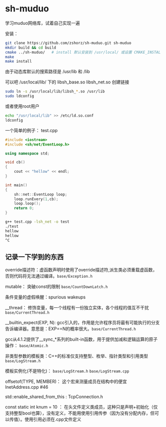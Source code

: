# sh-muduo
学习muduo网络库，试着自己实现一遍

安装：
```bash
git clone https://github.com/zshorz/sh-muduo.git sh-muduo
mkdir build && cd build
cmake ../sh-muduo/   # install 默认安装到 /usr/local/ 或设置 CMAKE_INSTALL_PREFIX
make
make install
```
由于动态库默认的搜索路径是 /usr/lib 和 /lib

可以吧 /usr/local/lib/ 下的 libsh_base.so libsh_net.so 创建链接
```bash
sudo ln -s /usr/local/lib/libsh_*.so /usr/lib
sudo ldconfig
```
或者使用root用户
```bash
echo "/usr/local/lib" >> /etc/ld.so.conf
ldconfig
```

一个简单的例子： test.cpp
```cpp
#include <iostream>
#include <sh/net/EventLoop.h>

using namespace std;

void cb()
{
    cout << "hellow" << endl;
}

int main()
{
    sh::net::EventLoop loop;
    loop.runEvery(1,cb);
    loop.loop();
    return 0;
}

```
```bash
g++ test.cpp -lsh_net -o test
./test
hellow
hellow
^C
```


## 记录一下学到的东西
override描述符：虚函数声明时使用了override描述符,派生类必须重载虚函数，否则代码将无法通过编译。`base/Exception.h`

mutable： 突破const的限制  `base/CountDownLatch.h`

条件变量的虚假唤醒：spurious wakeups

__thread： 修饰变量，每一个线程有一份独立实体，各个线程的值互不干扰 `base/CurrentThread.h`

__builtin_expect(EXP, N): gcc引入的，作用是允许程序员将最有可能执行的分支告诉编译器。意思是：EXP==N的概率很大。`base/CurrentThread.h`

gcc从4.1.2提供了__sync_*系列的built-in函数，用于提供加减和逻辑运算的原子操作： `base/Atomic.h`

非类型参数的模板类：C++的标准仅支持整型、枚举、指针类型和引用类型 `base/LogStream.h`

模板实例化(不是特化)： `base/LogStream.h`  `base/LogStream.cpp`

offsetof(TYPE, MEMBER)： 这个宏来测量成员在结构中的便宜 InetAddress.cpp #46

std::enable_shared_from_this<T> : TcpConnection.h
  
const static int knum = 10 ： 在头文件定义类成员，这种只是声明+初始化（仅支持整型bool也算），没有定义，不能用使用引用传参（因为没有分配内存，但可以传值）。使用引用必须在.cpp文件定义
